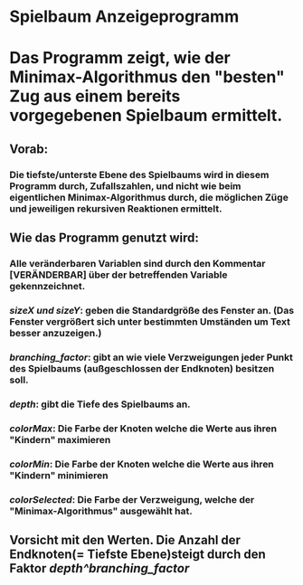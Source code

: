 # Spielbaum Anzeigeprogramm
# Das Programm zeigt, wie der Minimax-Algorithmus den "besten" Zug aus einem bereits vorgegebenen Spielbaum ermittelt.
## Vorab:
### Die tiefste/unterste Ebene des Spielbaums wird in diesem Programm durch, Zufallszahlen, und nicht wie beim eigentlichen Minimax-Algorithmus durch, die möglichen Züge und jeweiligen rekursiven Reaktionen ermittelt.
## Wie das Programm genutzt wird:
### **Alle veränderbaren Variablen sind durch den Kommentar [VERÄNDERBAR] über der betreffenden Variable gekennzeichnet.**
### *__sizeX und sizeY__*: geben die Standardgröße des Fenster an. (Das Fenster vergrößert sich unter bestimmten Umständen um Text besser anzuzeigen.)
### *__branching_factor__*: gibt an wie viele Verzweigungen jeder Punkt des Spielbaums (außgeschlossen der Endknoten) besitzen soll.
### *__depth__*: gibt die Tiefe des Spielbaums an.
### *__colorMax__*: Die Farbe der Knoten welche die Werte aus ihren "Kindern" maximieren
### *__colorMin__*: Die Farbe der Knoten welche die Werte aus ihren "Kindern" minimieren
### *__colorSelected__*: Die Farbe der Verzweigung, welche der "Minimax-Algorithmus" ausgewählt hat.
## **Vorsicht mit den Werten.** Die Anzahl der Endknoten(= Tiefste Ebene)steigt durch den Faktor *depth^branching_factor*
